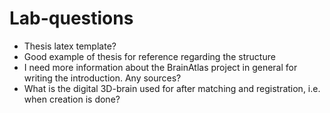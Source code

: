 # Lab-questions
- Thesis latex template?
- Good example of thesis for reference regarding the structure
- I need more information about the BrainAtlas project in general for writing the introduction. Any sources?
- What is the digital 3D-brain used for after matching and registration, i.e. when creation is done?